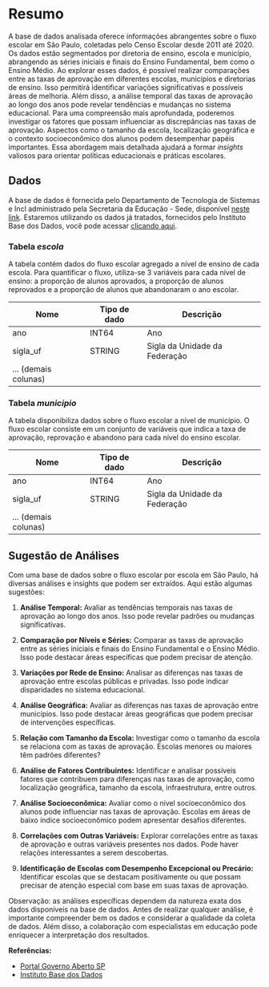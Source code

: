# Resumo

A base de dados analisada oferece informações abrangentes sobre o fluxo escolar em São Paulo, coletadas pelo Censo Escolar desde 2011 até 2020. Os dados estão segmentados por diretoria de ensino, escola e município, abrangendo as séries iniciais e finais do Ensino Fundamental, bem como o Ensino Médio. Ao explorar esses dados, é possível realizar comparações entre as taxas de aprovação em diferentes escolas, municípios e diretorias de ensino. Isso permitirá identificar variações significativas e possíveis áreas de melhoria. Além disso, a análise temporal das taxas de aprovação ao longo dos anos pode revelar tendências e mudanças no sistema educacional. Para uma compreensão mais aprofundada, poderemos investigar os fatores que possam influenciar as discrepâncias nas taxas de aprovação. Aspectos como o tamanho da escola, localização geográfica e o contexto socioeconômico dos alunos podem desempenhar papéis importantes. Essa abordagem mais detalhada ajudará a formar *insights* valiosos para orientar políticas educacionais e práticas escolares.

## Dados
A base de dados é fornecida pelo Departamento de Tecnologia de Sistemas e Incl administrado pela Secretaria da Educação - Sede, disponível [neste link](http://catalogo.governoaberto.sp.gov.br/dataset/fluxo-escolar-por-escola). Estaremos utilizando os dados já tratados, fornecidos pelo Instituto Base dos Dados, você pode acessar [clicando aqui](https://basedosdados.org/dataset/6afcbdcb-5f30-477c-bd0f-c6a002e464df?table=f50c5690-2450-4975-9c6a-b42882a8e8e4).

### Tabela *escola*
A tabela contém dados do fluxo escolar agregado a nível de ensino de cada escola. Para quantificar o fluxo, utiliza-se 3 variáveis para cada nível de ensino: a proporção de alunos aprovados, a proporção de alunos reprovados e a proporção de alunos que abandonaram o ano escolar.

| Nome | Tipo de dado | Descrição |
|------|--------------|-----------|
| ano  | INT64        | Ano       |
| sigla\_uf | STRING   | Sigla da Unidade da Federação |
| ... (demais colunas) |

### Tabela *municipio*
A tabela disponibiliza dados sobre o fluxo escolar a nível de município. O fluxo escolar consiste em um conjunto de variáveis que indica a taxa de aprovação, reprovação e abandono para cada nível do ensino escolar.

| Nome | Tipo de dado | Descrição |
|------|--------------|-----------|
| ano  | INT64        | Ano       |
| sigla\_uf | STRING   | Sigla da Unidade da Federação |
| ... (demais colunas) |

## Sugestão de Análises
Com uma base de dados sobre o fluxo escolar por escola em São Paulo, há diversas análises e insights que podem ser extraídos. Aqui estão algumas sugestões:

1. **Análise Temporal:**
   Avaliar as tendências temporais nas taxas de aprovação ao longo dos anos. Isso pode revelar padrões ou mudanças significativas.

2. **Comparação por Níveis e Séries:**
   Comparar as taxas de aprovação entre as séries iniciais e finais do Ensino Fundamental e o Ensino Médio. Isso pode destacar áreas específicas que podem precisar de atenção.

3. **Variações por Rede de Ensino:**
   Analisar as diferenças nas taxas de aprovação entre escolas públicas e privadas. Isso pode indicar disparidades no sistema educacional.

4. **Análise Geográfica:**
   Avaliar as diferenças nas taxas de aprovação entre municípios. Isso pode destacar áreas geográficas que podem precisar de intervenções específicas.

5. **Relação com Tamanho da Escola:**
   Investigar como o tamanho da escola se relaciona com as taxas de aprovação. Escolas menores ou maiores têm padrões diferentes?

6. **Análise de Fatores Contribuintes:**
   Identificar e analisar possíveis fatores que contribuem para diferenças nas taxas de aprovação, como localização geográfica, tamanho da escola, infraestrutura, entre outros.

7. **Análise Socioeconômica:**
   Avaliar como o nível socioeconômico dos alunos pode influenciar nas taxas de aprovação. Escolas em áreas de baixo índice socioeconômico podem apresentar desafios diferentes.

8. **Correlações com Outras Variáveis:**
   Explorar correlações entre as taxas de aprovação e outras variáveis presentes nos dados. Pode haver relações interessantes a serem descobertas.

9. **Identificação de Escolas com Desempenho Excepcional ou Precário:**
   Identificar escolas que se destacam positivamente ou que possam precisar de atenção especial com base em suas taxas de aprovação.

Observação: as análises específicas dependem da natureza exata dos dados disponíveis na base de dados. Antes de realizar qualquer análise, é importante compreender bem os dados e considerar a qualidade da coleta de dados. Além disso, a colaboração com especialistas em educação pode enriquecer a interpretação dos resultados.

**Referências:**
- [Portal Governo Aberto SP](http://catalogo.governoaberto.sp.gov.br/dataset/fluxo-escolar-por-escola)
- [Instituto Base dos Dados](https://basedosdados.org/dataset/6afcbdcb-5f30-477c-bd0f-c6a002e464df?table=f50c5690-2450-4975-9c6a-b42882a8e8e4)
